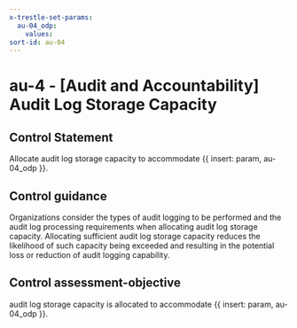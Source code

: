 ```yaml
---
x-trestle-set-params:
  au-04_odp:
    values:
sort-id: au-04
---
```


# au-4 - \[Audit and Accountability\] Audit Log Storage Capacity

## Control Statement

Allocate audit log storage capacity to accommodate {{ insert: param, au-04_odp }}.

## Control guidance

Organizations consider the types of audit logging to be performed and the audit log processing requirements when allocating audit log storage capacity. Allocating sufficient audit log storage capacity reduces the likelihood of such capacity being exceeded and resulting in the potential loss or reduction of audit logging capability.

## Control assessment-objective

audit log storage capacity is allocated to accommodate {{ insert: param, au-04_odp }}.
